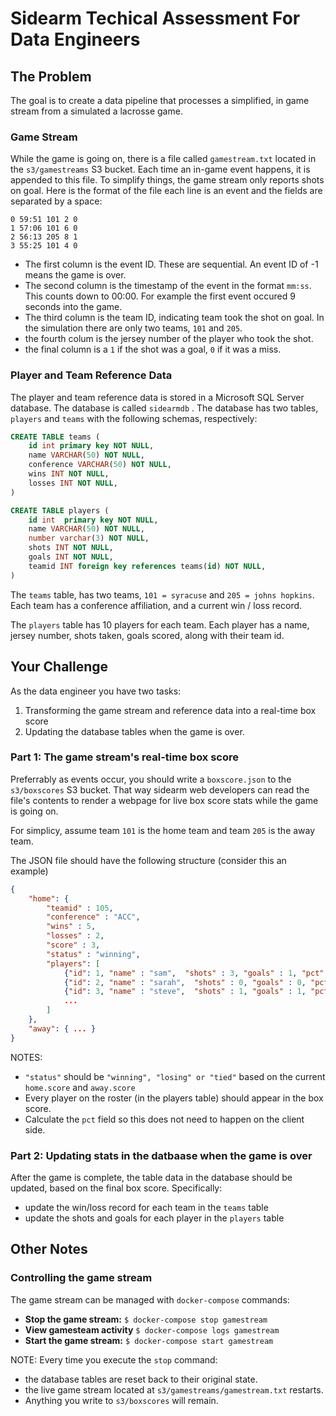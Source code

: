 
# Sidearm Techical Assessment For Data Engineers

## The Problem

The goal is to create a data pipeline that processes a simplified, in game stream from a simulated a lacrosse game.

### Game Stream 

While the game is going on, there is a file called `gamestream.txt` located in the  `s3/gamestreams` S3 bucket. Each time an in-game event happens, it is appended to this file.
To simplify things, the game stream only reports shots on goal. Here is the format of the file each line is an event and the fields are separated by a space:

```
0 59:51 101 2 0
1 57:06 101 6 0
2 56:13 205 8 1
3 55:25 101 4 0
```

- The first column is the event ID. These are sequential. An event ID of -1 means the game is over.
- The second column is the timestamp of the event in the format `mm:ss`. This counts down to 00:00. For example the first event occured 9 seconds into the game.
- The third column is the team ID, indicating team took the shot on goal. In the simulation there are only two teams, `101` and `205`.
- the fourth colum is the jersey number of the player who took the shot.
- the final column is a `1` if the shot was a goal, `0` if it was a miss.

### Player and Team Reference Data

The player and team reference data is stored in a Microsoft SQL Server database.  The database is called `sidearmdb` . The database has two tables, `players` and `teams` with the following schemas, respectively:

```sql
CREATE TABLE teams (
    id int primary key NOT NULL,
    name VARCHAR(50) NOT NULL,
    conference VARCHAR(50) NOT NULL,
    wins INT NOT NULL,
    losses INT NOT NULL,
)

CREATE TABLE players (
    id int  primary key NOT NULL,
    name VARCHAR(50) NOT NULL,
    number varchar(3) NOT NULL,
    shots INT NOT NULL,
    goals INT NOT NULL,
    teamid INT foreign key references teams(id) NOT NULL,
)
```

The `teams` table, has two teams, `101 = syracuse` and `205 = johns hopkins`.  Each team has a conference affiliation, and a current win / loss record.

The `players` table has 10 players for each team. Each player has a name, jersey number, shots taken, goals scored, along with their team id.

## Your Challenge

As the data engineer you have two tasks:

1. Transforming the game stream and reference data into a real-time box score
2. Updating the database tables when the game is over.

### Part 1: The game stream's real-time box score

Preferrably as events occur, you should write a `boxscore.json` to the `s3/boxscores` S3 bucket. That way sidearm web developers can read the file's contents to render a webpage for live box score stats while the game is going on.

For simplicy, assume team `101` is the home team and team `205` is the away team.  

The JSON file should have the following structure (consider this an example)

```json
{
    "home": {
        "teamid" : 105,
        "conference" : "ACC",
        "wins" : 5,
        "losses" : 2,
        "score" : 3,
        "status" : "winning",
        "players": [
            {"id": 1, "name" : "sam",  "shots" : 3, "goals" : 1, "pct" : 0.33 },
            {"id": 2, "name" : "sarah",  "shots" : 0, "goals" : 0, "pct" : 0.00 },
            {"id": 3, "name" : "steve",  "shots" : 1, "goals" : 1, "pct" : 1.00 },
            ...
        ]
    },
    "away": { ... }
}
```

NOTES:

- `"status"` should be `"winning", "losing" or "tied"` based on the current `home.score` and `away.score`
- Every player on the roster (in the players table) should appear in the box score.
- Calculate the `pct` field so this does not need to happen on the client side.

### Part 2: Updating stats in the datbaase when the game is over

After the game is complete, the table data in the database should be updated, based on the final box score. Specifically:
- update the win/loss record for each team in the `teams` table
- update the shots and goals for each player in the `players` table

## Other Notes
### Controlling the game stream

The game stream can be managed with `docker-compose` commands:

- **Stop the game stream:** `$ docker-compose stop gamestream`
- **View gamesteam activity** `$ docker-compose logs gamestream`
- **Start the game stream:** `$ docker-compose start gamestream`


NOTE: Every time you execute the `stop` command:
- the database tables are reset back to their original state.
- the live game stream located at `s3/gamestreams/gamestream.txt` restarts.
- Anything you write to `s3/boxscores` will remain.

